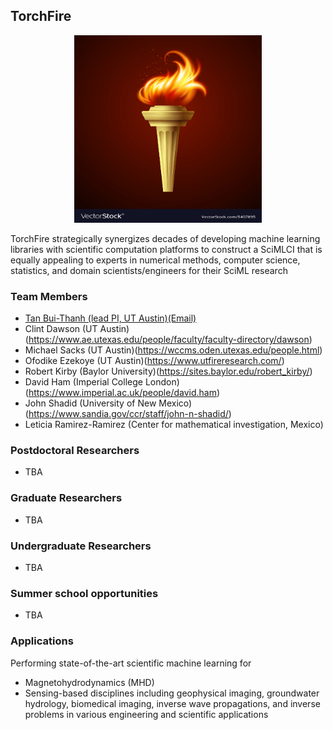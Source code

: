 ## **TorchFire**

<p align="center">
<img src="assets\logo.jpg" width="300" height="300" />
</p>

TorchFire strategically synergizes decades of developing machine learning libraries with scientific computation platforms to construct a SciMLCI that is equally appealing to experts in numerical methods, computer science, statistics, and domain scientists/engineers for their SciML research

### **Team Members** 

* [Tan Bui-Thanh (lead PI, UT Austin)](https://users.oden.utexas.edu/~tanbui/)[(Email)](mailto:tanbui@oden.utexas.edu)
* Clint Dawson (UT Austin)(https://www.ae.utexas.edu/people/faculty/faculty-directory/dawson)
* Michael Sacks (UT Austin)(https://wccms.oden.utexas.edu/people.html)
* Ofodike Ezekoye (UT Austin)(https://www.utfireresearch.com/)
* Robert Kirby (Baylor University)(https://sites.baylor.edu/robert_kirby/)
* David Ham (Imperial College London)(https://www.imperial.ac.uk/people/david.ham)
* John Shadid (University of New Mexico)(https://www.sandia.gov/ccr/staff/john-n-shadid/)
* Leticia Ramirez-Ramirez (Center for mathematical investigation, Mexico)

### **Postdoctoral Researchers**

* TBA


### **Graduate Researchers**

* TBA


### **Undergraduate Researchers**

* TBA


### **Summer school opportunities**

* TBA

### **Applications**

Performing state-of-the-art scientific machine learning for 

* Magnetohydrodynamics (MHD)
* Sensing-based disciplines including geophysical imaging, groundwater hydrology, biomedical imaging, inverse wave propagations, and inverse problems in various engineering and scientific applications

